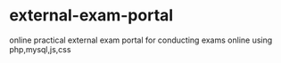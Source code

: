 # external-exam-portal
online practical external exam portal
for conducting exams online using php,mysql,js,css
